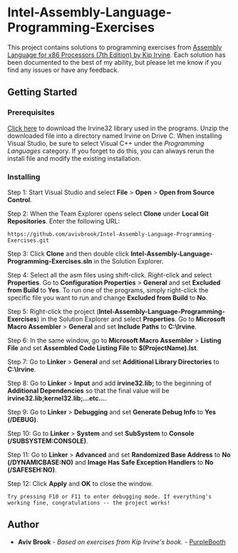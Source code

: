 # Intel-Assembly-Language-Programming-Exercises

This project contains solutions to programming exercises from [Assembly Language for x86 Processors (7th Edition) by Kip Irvine](https://www.amazon.com/Assembly-Language-x86-Processors-7th/dp/0133769402). Each solution has been documented to the best of my ability, but please let me know if you find any issues or have any feedback.

## Getting Started

### Prerequisites

[Click here](http://kipirvine.com/asm/gettingstartedvs2015/Irvine.zip) to download the Irvine32 library used in the programs. Unzip the downloaded file into a directory named Irvine on Drive C.
When installing Visual Studio, be sure to select Visual C++ under the *Programming Languages* category. If you forget to do this, you can always rerun the install file and modify the existing installation.

### Installing

Step 1: Start Visual Studio and select **File** > **Open** > **Open from Source Control**.

Step 2: When the Team Explorer opens select **Clone** under **Local Git Repositories**. Enter the following URL:

```
https://github.com/avivbrook/Intel-Assembly-Language-Programming-Exercises.git
```

Step 3: Click **Clone** and then double click **Intel-Assembly-Language-Programming-Exercises.sln** in the Solution Explorer.

Step 4: Select all the asm files using shift-click. Right-click and select **Properties**. Go to **Configuration Properties** > **General** and set **Excluded from Build** to **Yes**. To run one of the programs, simply right-click the specific file you want to run and change **Excluded from Build** to **No**.

Step 5: Right-click the project (**Intel-Assembly-Language-Programming-Exercises**) in the Solution Explorer and select **Properties**. Go to **Microsoft Macro Assembler** > **General** and set **Include Paths** to **C:\Irvine**.

Step 6: In the same window, go to **Microsoft Macro Assembler** > **Listing File** and set **Assembled Code Listing File** to **$(ProjectName).lst**.

Step 7: Go to **Linker** > **General** and set **Additional Library Directories** to **C:\Irvine**.

Step 8: Go to **Linker** > **Input** and add **irvine32.lib;** to the beginning of **Additional Dependencies** so that the final value will be **irvine32.lib;kernel32.lib;...etc...**.

Step 9: Go to **Linker** > **Debugging** and set **Generate Debug Info** to **Yes (/DEBUG)**.

Step 10: Go to **Linker** > **System** and set **SubSystem** to **Console (/SUBSYSTEM:CONSOLE)**.

Step 11: Go to **Linker** > **Advanced** and set **Randomized Base Address** to **No (/DYNAMICBASE:NO)** and **Image Has Safe Exception Handlers** to **No (/SAFESEH:NO)**.

Step 12: Click **Apply** and **OK** to close the window.

```
Try pressing F10 or F11 to enter debugging mode. If everything's working fine, congratulations -- the project works!
```

## Author

* **Aviv Brook** - *Based on exercises from Kip Irvine's book.* - [PurpleBooth](https://github.com/avivbrook)